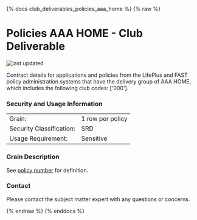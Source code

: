 
{% docs club_deliverables_policies_aaa_home %}
{% raw %}

# Policies AAA HOME - Club Deliverable

![last updated](assets/update_badges/club_deliverables_policies_aaa_home.svg)

Contract details for applications and policies from the LifePlus and FAST policy administration
systems that have the delivery group of AAA HOME, which includes the following
club codes: ['000'].

### Security and Usage Information
|     |     |
| --- | --- |
| Grain:                   | 1 row per policy |
| Security Classification: | SRD  |
| Usage Requirement:       | Sensitive |

### Grain Description
See [policy number](#!/exposure/docs.business_glossary.glossary#policy_number)
for definition.

### Contact
Please contact the subject matter expert with any questions or concerns.


{% endraw %}
{% enddocs %}
    